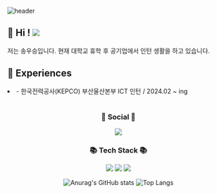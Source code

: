 ![header](https://capsule-render.vercel.app/api?type=Waving&height=220&fontSize=40&fontAlign=52&fontAlignY=40&text=Welcome%20To%20Wooseung`s%20Github!&fontColor=2E2E2E&color=9370DB)

## 👋 Hi ! <a href="https://hits.seeyoufarm.com"><img src="https://hits.seeyoufarm.com/api/count/incr/badge.svg?url=https%3A%2F%2Fgithub.com%2Fsongwooseung%2F&count_bg=%23000000&title_bg=%23000000&icon=github.svg&icon_color=%23FFFFFF&title=GitHub&edge_flat=false"/></a> 
저는 송우승입니다. 현재 대학교 휴학 후 공기업에서 인턴 생활을 하고 있습니다.<br>

## 📌 Experiences 
<li>
  - 한국전력공사(KEPCO) 부산울산본부 ICT 인턴 / 2024.02 ~ ing
</li>
<div align="center">

#  
  ###  💌 Social 💌
  <a href="https://www.instagram.com/xiaonlu"><img src="https://img.shields.io/badge/Instagram-%23E4405F.svg?style=for-the-badge&logo=Instagram&logoColor=white&link=https://www.instagram.com/xiaonlu"/></a>

  ###  📚 Tech Stack 📚  

  <img src="https://img.shields.io/badge/Python-3776AB?style=for-the-badge&logo=Python&logoColor=white">
  <img src="https://img.shields.io/badge/C-00599C?style=for-the-badge&logo=C%2B%2B&logoColor=white">
  <img src="https://img.shields.io/badge/MySQL-4479A1?style=for-the-badge&logo=MySQL&logoColor=white">
    
  ![Anurag's GitHub stats](https://github-readme-stats.vercel.app/api?username=songwooseung&show_icons=true)
  ![Top Langs](https://github-readme-stats.vercel.app/api/top-langs/?username=songwooseung&layout=compact)

</div>


